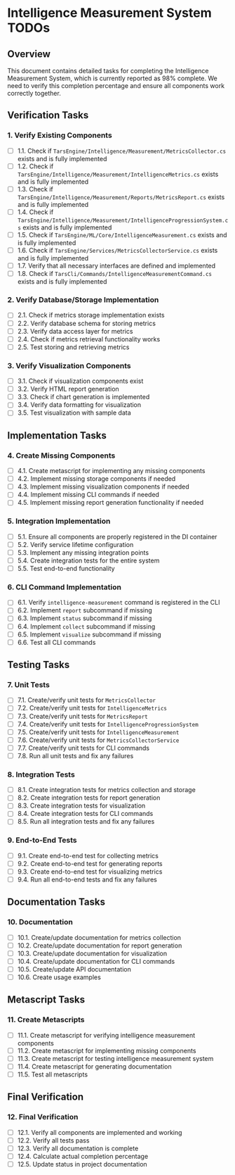 ﻿# Intelligence Measurement System TODOs

## Overview
This document contains detailed tasks for completing the Intelligence Measurement System, which is currently reported as 98% complete. We need to verify this completion percentage and ensure all components work correctly together.

## Verification Tasks

### 1. Verify Existing Components
- [ ] 1.1. Check if `TarsEngine/Intelligence/Measurement/MetricsCollector.cs` exists and is fully implemented
- [ ] 1.2. Check if `TarsEngine/Intelligence/Measurement/IntelligenceMetrics.cs` exists and is fully implemented
- [ ] 1.3. Check if `TarsEngine/Intelligence/Measurement/Reports/MetricsReport.cs` exists and is fully implemented
- [ ] 1.4. Check if `TarsEngine/Intelligence/Measurement/IntelligenceProgressionSystem.cs` exists and is fully implemented
- [ ] 1.5. Check if `TarsEngine/ML/Core/IntelligenceMeasurement.cs` exists and is fully implemented
- [ ] 1.6. Check if `TarsEngine/Services/MetricsCollectorService.cs` exists and is fully implemented
- [ ] 1.7. Verify that all necessary interfaces are defined and implemented
- [ ] 1.8. Check if `TarsCli/Commands/IntelligenceMeasurementCommand.cs` exists and is fully implemented

### 2. Verify Database/Storage Implementation
- [ ] 2.1. Check if metrics storage implementation exists
- [ ] 2.2. Verify database schema for storing metrics
- [ ] 2.3. Verify data access layer for metrics
- [ ] 2.4. Check if metrics retrieval functionality works
- [ ] 2.5. Test storing and retrieving metrics

### 3. Verify Visualization Components
- [ ] 3.1. Check if visualization components exist
- [ ] 3.2. Verify HTML report generation
- [ ] 3.3. Check if chart generation is implemented
- [ ] 3.4. Verify data formatting for visualization
- [ ] 3.5. Test visualization with sample data

## Implementation Tasks

### 4. Create Missing Components
- [ ] 4.1. Create metascript for implementing any missing components
- [ ] 4.2. Implement missing storage components if needed
- [ ] 4.3. Implement missing visualization components if needed
- [ ] 4.4. Implement missing CLI commands if needed
- [ ] 4.5. Implement missing report generation functionality if needed

### 5. Integration Implementation
- [ ] 5.1. Ensure all components are properly registered in the DI container
- [ ] 5.2. Verify service lifetime configuration
- [ ] 5.3. Implement any missing integration points
- [ ] 5.4. Create integration tests for the entire system
- [ ] 5.5. Test end-to-end functionality

### 6. CLI Command Implementation
- [ ] 6.1. Verify `intelligence-measurement` command is registered in the CLI
- [ ] 6.2. Implement `report` subcommand if missing
- [ ] 6.3. Implement `status` subcommand if missing
- [ ] 6.4. Implement `collect` subcommand if missing
- [ ] 6.5. Implement `visualize` subcommand if missing
- [ ] 6.6. Test all CLI commands

## Testing Tasks

### 7. Unit Tests
- [ ] 7.1. Create/verify unit tests for `MetricsCollector`
- [ ] 7.2. Create/verify unit tests for `IntelligenceMetrics`
- [ ] 7.3. Create/verify unit tests for `MetricsReport`
- [ ] 7.4. Create/verify unit tests for `IntelligenceProgressionSystem`
- [ ] 7.5. Create/verify unit tests for `IntelligenceMeasurement`
- [ ] 7.6. Create/verify unit tests for `MetricsCollectorService`
- [ ] 7.7. Create/verify unit tests for CLI commands
- [ ] 7.8. Run all unit tests and fix any failures

### 8. Integration Tests
- [ ] 8.1. Create integration tests for metrics collection and storage
- [ ] 8.2. Create integration tests for report generation
- [ ] 8.3. Create integration tests for visualization
- [ ] 8.4. Create integration tests for CLI commands
- [ ] 8.5. Run all integration tests and fix any failures

### 9. End-to-End Tests
- [ ] 9.1. Create end-to-end test for collecting metrics
- [ ] 9.2. Create end-to-end test for generating reports
- [ ] 9.3. Create end-to-end test for visualizing metrics
- [ ] 9.4. Run all end-to-end tests and fix any failures

## Documentation Tasks

### 10. Documentation
- [ ] 10.1. Create/update documentation for metrics collection
- [ ] 10.2. Create/update documentation for report generation
- [ ] 10.3. Create/update documentation for visualization
- [ ] 10.4. Create/update documentation for CLI commands
- [ ] 10.5. Create/update API documentation
- [ ] 10.6. Create usage examples

## Metascript Tasks

### 11. Create Metascripts
- [ ] 11.1. Create metascript for verifying intelligence measurement components
- [ ] 11.2. Create metascript for implementing missing components
- [ ] 11.3. Create metascript for testing intelligence measurement system
- [ ] 11.4. Create metascript for generating documentation
- [ ] 11.5. Test all metascripts

## Final Verification

### 12. Final Verification
- [ ] 12.1. Verify all components are implemented and working
- [ ] 12.2. Verify all tests pass
- [ ] 12.3. Verify all documentation is complete
- [ ] 12.4. Calculate actual completion percentage
- [ ] 12.5. Update status in project documentation
